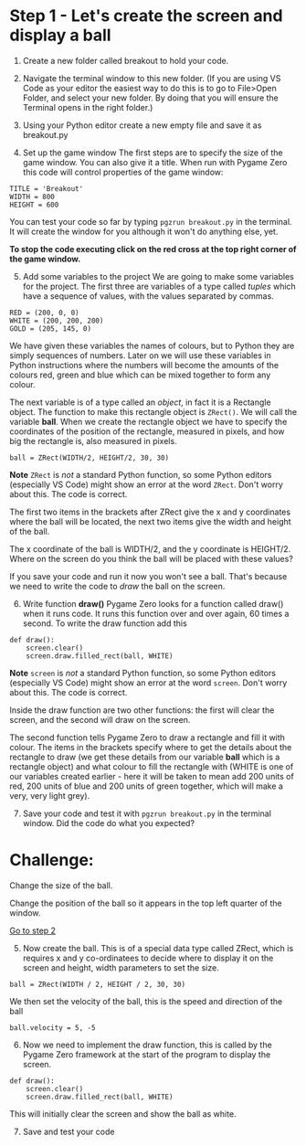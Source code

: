 # Step 1 - Let's create the screen and display a ball

1. Create a new folder called breakout to hold your code.

2. Navigate the terminal window to this new folder.
(If you are using VS Code as your editor the easiest way to do this is to go to
File>Open Folder, and select your new folder. By doing that you will ensure the 
Terminal opens in the right folder.)

3. Using your Python editor create a new empty file and save it as breakout.py

4. Set up the game window
The first steps are to specify the size of the game window. You can also give it a title. When run with Pygame Zero this code will control properties of the game window:

```
TITLE = 'Breakout'
WIDTH = 800
HEIGHT = 600
```
You can test your code so far by typing ```pgzrun breakout.py``` in the terminal. It will create the window for you although it won't do anything else, yet.

**To stop the code executing click on the red cross at the top right corner of the game window.**

5. Add some variables to the project
We are going to make some variables for the project. The first three are variables of a type called *tuples* which have a sequence of values, with the values separated by commas.

```
RED = (200, 0, 0)
WHITE = (200, 200, 200)
GOLD = (205, 145, 0)
```
We have given these variables the names of colours, but to Python they are simply sequences of numbers. Later on we will use these variables in Python instructions where the numbers will become the amounts of the colours red, green and blue which can be mixed together to form any colour.

The next variable is of a type called an *object*, in fact it is a Rectangle object. The function to make this rectangle object is ```ZRect()```. We will call the variable **ball**. When we create the rectangle object we have to specify the coordinates of the position of the rectangle, measured in pixels, and how big the rectangle is, also measured in pixels.
```
ball = ZRect(WIDTH/2, HEIGHT/2, 30, 30)
```
**Note** ```ZRect``` is *not* a standard Python function, so some Python editors (especially VS Code) might show an error at the word ```ZRect```. Don't worry about this. The code is correct.

The first two items in the brackets after ZRect give the x and y coordinates where the ball will be located, the next two items give the width and height of the ball.

The x coordinate of the ball is WIDTH/2, and the y coordinate is HEIGHT/2. Where on the screen do you think the ball will be placed with these values?

If you save your code and run it now you won't see a ball. That's because we need to write the code to *draw* the ball on the screen.

6. Write function **draw()**
Pygame Zero looks for a function called draw() when it runs code. It runs this function over and over again, 60 times a second. To write the draw function add this
```  
def draw():
    screen.clear()
    screen.draw.filled_rect(ball, WHITE)
```
**Note** ```screen``` is *not* a standard Python function, so some Python editors (especially VS Code) might show an error at the word ```screen```. Don't worry about this. The code is correct.

Inside the draw function are two other functions: the first will clear the screen, and the second will draw on the screen.

The second function tells Pygame Zero to draw a rectangle and fill it with colour. The items in the brackets specify where to get the details about the rectangle to draw (we get these details from our variable **ball** which is a rectangle object) and what colour to fill the rectangle with (WHITE is one of our variables created earlier - here it will be taken to mean add 200 units of red, 200 units of blue and 200 units of green together, which will make a very, very light grey). 

7. Save your code and test it with ```pgzrun breakout.py``` in the terminal window.
Did the code do what you expected?

Challenge:
==========
Change the size of the ball.

Change the position of the ball so it appears in the top left quarter of the window.

[Go to step 2](../step02-bat_and_movement)

5. Now create the ball. This is of a special data type called ZRect, which is requires x and y co-ordinatees to decide where to display it on the screen and height, width parameters to set the size.
```
ball = ZRect(WIDTH / 2, HEIGHT / 2, 30, 30)
```
We then set the velocity of the ball, this is the speed and direction of the ball
```
ball.velocity = 5, -5
```  
6. Now we need to implement the draw function, this is called by the Pygame Zero framework at the start of the program to display the screen.
```  
def draw():
    screen.clear()
    screen.draw.filled_rect(ball, WHITE)
```
This will initially clear the screen and show the ball as white.  

7. Save and test your code

